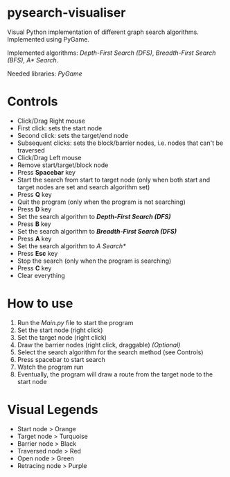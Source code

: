 # pysearch-visualiser
Visual Python implementation of different graph search algorithms. Implemented using PyGame.

Implemented algorithms: *Depth-First Search (DFS)*, *Breadth-First Search (BFS)*, *A\* Search*.

Needed libraries: *PyGame*

# Controls
* Click/Drag Right mouse
 * First click: sets the start node
 * Second click: sets the target/end node
 * Subsequent clicks: sets the block/barrier nodes, i.e. nodes that can't be traversed
* Click/Drag Left mouse
 * Remove start/target/block node
* Press **Spacebar** key
 * Start the search from start to target node (only when both start and target nodes are set and search algorithm set)
* Press **Q** key
 * Quit the program (only when the program is not searching)
* Press **D** key
 * Set the search algorithm to _**Depth-First Search (DFS)**_
* Press **B** key
 * Set the search algorithm to _**Breadth-First Search (DFS)**_
* Press **A** key
 * Set the search algorithm to _**A* Search**_
* Press **Esc** key
 * Stop the search (only when the program is searching)
* Press **C** key
 * Clear everything
 
# How to use
1. Run the _*Main.py*_ file to start the program
1. Set the start node (right click)
1. Set the target node (right click)
1. Draw the barrier nodes (right click, draggable) *(Optional)*
1. Select the search algorithm for the search method (see Controls)
1. Press spacebar to start search
1. Watch the program run
1. Eventually, the program will draw a route from the target node to the start node


# Visual Legends
* Start node > Orange
* Target node > Turquoise
* Barrier node > Black
* Traversed node > Red
* Open node > Green
* Retracing node > Purple
